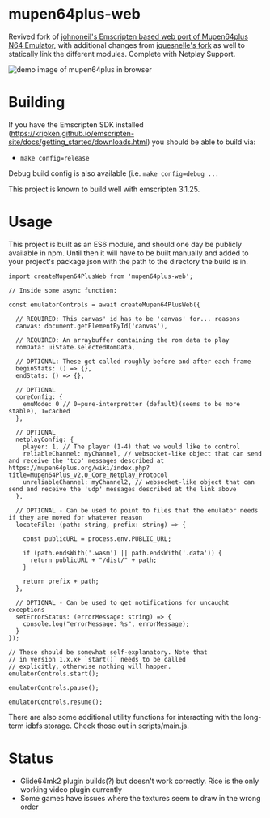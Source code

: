  # mupen64plus-web
Revived fork of [johnoneil's Emscripten based web port of Mupen64plus N64 Emulator](https://github.com/johnoneil/mupen64plus-web), with additional changes from [jquesnelle's fork](https://github.com/jquesnelle/mupen64plus-ui-console/tree/emscripten) as well to statically link the different modules. Complete with Netplay Support.

![demo image of mupen64plus in browser](https://raw.githubusercontent.com/johnoneil/mupen64plus-web/master/img/Screenshot%20from%202015-12-19%2016%3A02%3A03.png)

# Building
If you have the Emscripten SDK installed (https://kripken.github.io/emscripten-site/docs/getting_started/downloads.html) you should be able to build via:
* ```make config=release```

Debug build config is also available (i.e. ```make config=debug ...```

This project is known to build well with emscripten 3.1.25.

# Usage

This project is built as an ES6 module, and should one day be publicly available in npm. Until then it will have to be built manually and added to your project's package.json with the path to the directory the build is in.

```
import createMupen64PlusWeb from 'mupen64plus-web';

// Inside some async function:

const emulatorControls = await createMupen64PlusWeb({

  // REQUIRED: This canvas' id has to be 'canvas' for... reasons
  canvas: document.getElementById('canvas'),

  // REQUIRED: An arraybuffer containing the rom data to play
  romData: uiState.selectedRomData,

  // OPTIONAL: These get called roughly before and after each frame
  beginStats: () => {},
  endStats: () => {},

  // OPTIONAL
  coreConfig: {
    emuMode: 0 // 0=pure-interpretter (default)(seems to be more stable), 1=cached
  },

  // OPTIONAL
  netplayConfig: {
    player: 1, // The player (1-4) that we would like to control
    reliableChannel: myChannel, // websocket-like object that can send and receive the 'tcp' messages described at https://mupen64plus.org/wiki/index.php?title=Mupen64Plus_v2.0_Core_Netplay_Protocol
    unreliableChannel: myChannel2, // websocket-like object that can send and receive the 'udp' messages described at the link above
  },

  // OPTIONAL - Can be used to point to files that the emulator needs if they are moved for whatever reason
  locateFile: (path: string, prefix: string) => {

    const publicURL = process.env.PUBLIC_URL;

    if (path.endsWith('.wasm') || path.endsWith('.data')) {
      return publicURL + "/dist/" + path;
    }

    return prefix + path;
  },

  // OPTIONAL - Can be used to get notifications for uncaught exceptions
  setErrorStatus: (errorMessage: string) => {
    console.log("errorMessage: %s", errorMessage);
  }
});

// These should be somewhat self-explanatory. Note that
// in version 1.x.x+ `start()` needs to be called
// explicitly, otherwise nothing will happen.
emulatorControls.start();

emulatorControls.pause();

emulatorControls.resume();

```

There are also some additional utility functions for interacting with the long-term idbfs storage. Check those out in scripts/main.js.


# Status
* Glide64mk2 plugin builds(?) but doesn't work correctly. Rice is the only working video plugin currently
* Some games have issues where the textures seem to draw in the wrong order

